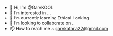 - 👋 Hi, I’m @GarvKOOL
- 👀 I’m interested in ...
- 🌱 I’m currently learning Ethical Hacking
- 💞️ I’m looking to collaborate on ...
- 📫 How to reach me ~ garvkataria22@gmail.com
<!---
GarvKOOL/GarvKOOL is a ✨ special ✨ repository because its `README.md` (this file) appears on your GitHub profile.
You can click the Preview link to take a look at your changes.
--->
